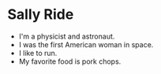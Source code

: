 # Sally Ride

- I'm a physicist and astronaut.
- I was the first American woman in space.
- I like to run.
- My favorite food is pork chops.

